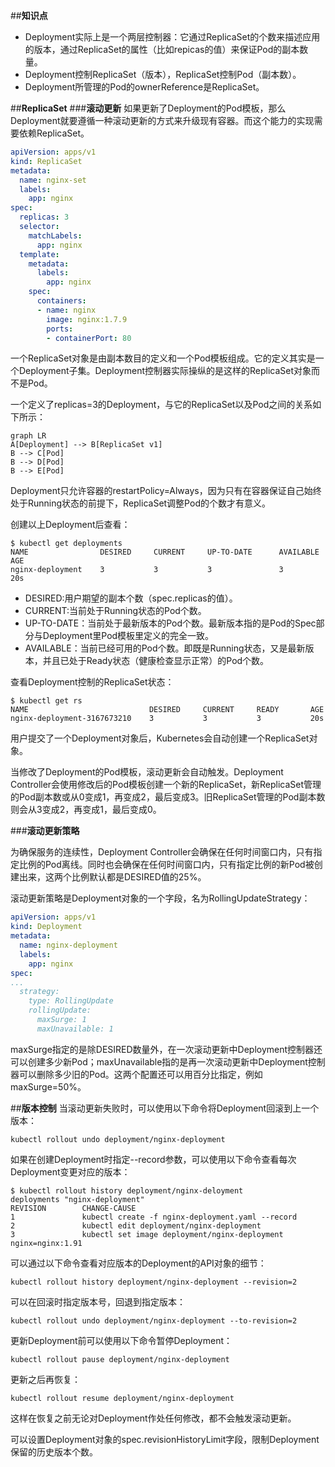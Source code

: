 ##**知识点**
- Deployment实际上是一个两层控制器：它通过ReplicaSet的个数来描述应用的版本，通过ReplicaSet的属性（比如repicas的值）来保证Pod的副本数量。
- Deployment控制ReplicaSet（版本），ReplicaSet控制Pod（副本数）。
- Deployment所管理的Pod的ownerReference是ReplicaSet。

##**ReplicaSet**
###**滚动更新**
如果更新了Deployment的Pod模板，那么Deployment就要遵循一种滚动更新的方式来升级现有容器。而这个能力的实现需要依赖ReplicaSet。
```yaml
apiVersion: apps/v1
kind: ReplicaSet
metadata:
  name: nginx-set
  labels:
    app: nginx
spec:
  replicas: 3
  selector:
    matchLabels:
      app: nginx
  template:
    metadata:
      labels:
        app: nginx
    spec:
      containers:
      - name: nginx
        image: nginx:1.7.9
        ports:
        - containerPort: 80
```
一个ReplicaSet对象是由副本数目的定义和一个Pod模板组成。它的定义其实是一个Deployment子集。Deployment控制器实际操纵的是这样的ReplicaSet对象而不是Pod。

一个定义了replicas=3的Deployment，与它的ReplicaSet以及Pod之间的关系如下所示：
```mermaid
graph LR
A[Deployment] --> B[ReplicaSet v1]    
B --> C[Pod]
B --> D[Pod]
B --> E[Pod]
```
Deployment只允许容器的restartPolicy=Always，因为只有在容器保证自己始终处于Running状态的前提下，ReplicaSet调整Pod的个数才有意义。

创建以上Deployment后查看：
```
$ kubectl get deployments
NAME                DESIRED     CURRENT     UP-TO-DATE      AVAILABLE       AGE
nginx-deployment    3           3           3               3               20s
```
- DESIRED:用户期望的副本个数（spec.replicas的值）。
- CURRENT:当前处于Running状态的Pod个数。
- UP-TO-DATE：当前处于最新版本的Pod个数。最新版本指的是Pod的Spec部分与Deployment里Pod模板里定义的完全一致。
- AVAILABLE：当前已经可用的Pod个数。即既是Running状态，又是最新版本，并且已处于Ready状态（健康检查显示正常）的Pod个数。

查看Deployment控制的ReplicaSet状态：
```
$ kubectl get rs
NAME                           DESIRED     CURRENT     READY       AGE
nginx-deployment-3167673210    3           3           3           20s
```
用户提交了一个Deployment对象后，Kubernetes会自动创建一个ReplicaSet对象。

当修改了Deployment的Pod模板，滚动更新会自动触发。Deployment Controller会使用修改后的Pod模板创建一个新的ReplicaSet，新ReplicaSet管理的Pod副本数或从0变成1，再变成2，最后变成3。旧ReplicaSet管理的Pod副本数则会从3变成2，再变成1，最后变成0。

###**滚动更新策略**

为确保服务的连续性，Deployment Controller会确保在任何时间窗口内，只有指定比例的Pod离线。同时也会确保在任何时间窗口内，只有指定比例的新Pod被创建出来，这两个比例默认都是DESIRED值的25%。

滚动更新策略是Deployment对象的一个字段，名为RollingUpdateStrategy：
```yaml
apiVersion: apps/v1
kind: Deployment
metadata:
  name: nginx-deployment
  labels:
    app: nginx
spec:
...
  strategy:
    type: RollingUpdate
    rollingUpdate:
      maxSurge: 1
      maxUnavailable: 1
```
maxSurge指定的是除DESIRED数量外，在一次滚动更新中Deployment控制器还可以创建多少新Pod；maxUnavailable指的是再一次滚动更新中Deployment控制器可以删除多少旧的Pod。这两个配置还可以用百分比指定，例如maxSurge=50%。


##**版本控制**
当滚动更新失败时，可以使用以下命令将Deployment回滚到上一个版本：
```
kubectl rollout undo deployment/nginx-deployment
```
如果在创建Deployment时指定--record参数，可以使用以下命令查看每次Deployment变更对应的版本：
```
$ kubectl rollout history deployment/nginx-deloyment
deployments "nginx-deployment"
REVISION        CHANGE-CAUSE
1               kubectl create -f nginx-deployment.yaml --record
2               kubectl edit deployment/nginx-deployment
3               kubectl set image deployment/nginx-deployment nginx=nginx:1.91
```
可以通过以下命令查看对应版本的Deployment的API对象的细节：
```
kubectl rollout history deployment/nginx-deployment --revision=2
```
可以在回滚时指定版本号，回退到指定版本：
```
kubectl rollout undo deployment/nginx-deployment --to-revision=2
```
更新Deployment前可以使用以下命令暂停Deployment：
```
kubectl rollout pause deployment/nginx-deployment 
```
更新之后再恢复：
```
kubectl rollout resume deployment/nginx-deployment 
```
这样在恢复之前无论对Deployment作处任何修改，都不会触发滚动更新。

可以设置Deployment对象的spec.revisionHistoryLimit字段，限制Deployment保留的历史版本个数。



